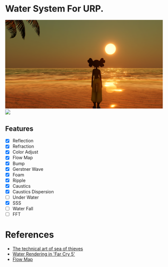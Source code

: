 # Water System For URP.

![](Documentation~/Water2.png)
![](Documentation~/Water3.gif)

## Features
- [x]  Reflection
- [x]  Refraction
- [x]  Color Adjust
- [x]  Flow Map
- [x]  Bump
- [x]  Gerstner Wave
- [x]  Foam
- [x]  Ripple
- [x]  Caustics
- [x]  Caustics Dispersion
- [ ]  Under Water
- [x]  SSS
- [ ]  Water Fall
- [ ]  FFT

# References
* [The technical art of sea of thieves](https://dl.acm.org/doi/10.1145/3214745.3214820#sec-ref)
* [Water Rendering in 'Far Cry 5'](https://www.gdcvault.com/play/1025555/Advanced-Graphics-Techniques-Tutorial-Water)
* [Flow Map](https://graphicsrunner.blogspot.com/2010/08/water-using-flow-maps.html)